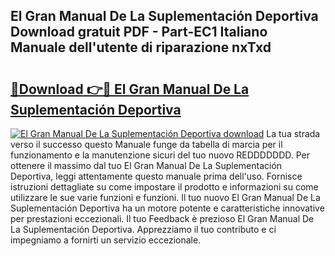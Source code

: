 ## El Gran Manual De La Suplementación Deportiva Download gratuit PDF - Part-EC1 Italiano Manuale dell'utente di riparazione nxTxd

# <h2><a href="http://dfgrd19.blite.top/?on=El+Gran+Manual+De+La+Suplementaci%c3%b3n+Deportiva">🔗Download 👉🔴 El Gran Manual De La Suplementación Deportiva</a></h2>

[![El Gran Manual De La Suplementación Deportiva download](https://i.imgur.com/lujVjoI.png)](http://dfgrd19.blite.top/?on=El+Gran+Manual+De+La+Suplementaci%c3%b3n+Deportiva)
La tua strada verso il successo questo Manuale funge da tabella di marcia per il funzionamento e la manutenzione sicuri del tuo nuovo REDDDDDDD. Per ottenere il massimo dal tuo El Gran Manual De La Suplementación Deportiva, leggi attentamente questo manuale prima dell'uso. Fornisce istruzioni dettagliate su come impostare il prodotto e informazioni su come utilizzare le sue varie funzioni e funzioni. Il tuo nuovo El Gran Manual De La Suplementación Deportiva ha un motore potente e caratteristiche innovative per prestazioni eccezionali. Il tuo Feedback è prezioso El Gran Manual De La Suplementación Deportiva. Apprezziamo il tuo contributo e ci impegniamo a fornirti un servizio eccezionale.
